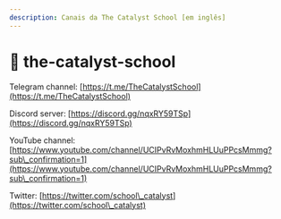 ```yaml
---
description: Canais da The Catalyst School [em inglês]
---
```


# 🎒 the-catalyst-school

Telegram channel: [https://t.me/TheCatalystSchool](https://t.me/TheCatalystSchool)

Discord server: [https://discord.gg/nqxRY59TSp](https://discord.gg/nqxRY59TSp)

YouTube channel: [https://www.youtube.com/channel/UCIPvRvMoxhmHLUuPPcsMmmg?sub\_confirmation=1](https://www.youtube.com/channel/UCIPvRvMoxhmHLUuPPcsMmmg?sub\_confirmation=1)

Twitter: [https://twitter.com/school\_catalyst](https://twitter.com/school\_catalyst)

